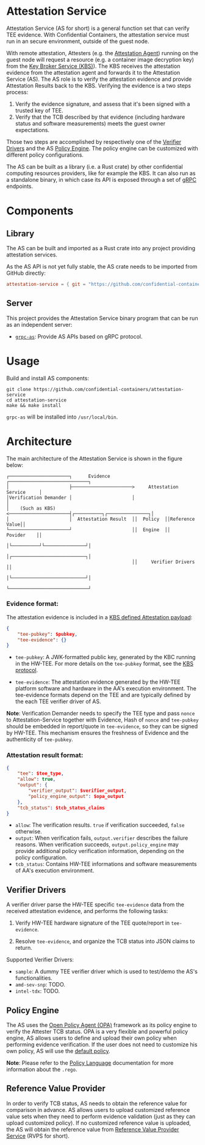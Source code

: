 # Attestation Service

Attestation Service (AS for short) is a general function set that can verify TEE evidence.
With Confidential Containers, the attestation service must run in an secure environment, outside of the guest node.

With remote attestation, Attesters (e.g. the [Attestation Agent](https://github.com/confidential-containers/attestation-agent)) running on the guest node will request a resource (e.g. a container image decryption key) from the [Key Broker Service (KBS)](https://github.com/confidential-containers/kbs)).
The KBS receives the attestation evidence from the attestation agent and forwards it to the Attestation Service (AS). The AS role is to verify the attestation evidence and provide Attestation Results back to the KBS. Verifying the evidence is a two steps process:

1. Verify the evidence signature, and assess that it's been signed with a trusted key of TEE.
2. Verify that the TCB described by that evidence (including hardware status and software measurements) meets the guest owner expectations.

Those two steps are accomplished by respectively one of the [Verifier Drivers](#verifier-drivers) and the AS [Policy Engine](#policy-engine). The policy engine can be customized with different policy configurations.

The AS can be built as a library (i.e. a Rust crate) by other confidential computing resources providers, like for example the KBS.
It can also run as a standalone binary, in which case its API is exposed through a set of [gRPC](https://grpc.io/) endpoints.

# Components

## Library

The AS can be built and imported as a Rust crate into any project providing attestation services.

As the AS API is not yet fully stable, the AS crate needs to be imported from GitHub directly:

```toml
attestation-service = { git = "https://github.com/confidential-containers/attestation-service" branch = "main" }
```

## Server

This project provides the Attestation Service binary program that can be run as an independent server:

- [`grpc-as`](bin/grpc-as/): Provide AS APIs based on gRPC protocol.

# Usage

Build and install AS components:

```shell
git clone https://github.com/confidential-containers/attestation-service
cd attestation-service
make && make install
```

`grpc-as` will be installed into `/usr/local/bin`.

# Architecture

The main architecture of the Attestation Service is shown in the figure below:
```
┌──────────────────────┐      Evidence        ┌─────────────────────────────┐
│                      ├──────────────────────>     Attestation Service     │
│Verification Demander │                      │                             │
│    (Such as KBS)     <──────────────────────┤┌──────────┐┌───────────────┐│
│                      │  Attestation Result  ││  Policy  ││Reference Value││
└──────────────────────┘                      ││  Engine  ││    Povider    ││
                                              │└──────────┘└───────────────┘│
                                              │┌───────────────────────────┐│
                                              ││     Verifier Drivers      ││
                                              │└───────────────────────────┘│
                                              └─────────────────────────────┘
```

### Evidence format:

The attestation evidence is included in a [KBS defined Attestation payload](https://github.com/confidential-containers/kbs/blob/main/docs/kbs_attestation_protocol.md#attestation):

```json
{
    "tee-pubkey": $pubkey,
    "tee-evidence": {}
}
```

- `tee-pubkey`: A JWK-formatted public key, generated by the KBC running in the HW-TEE.
For more details on the `tee-pubkey` format, see the [KBS protocol](https://github.com/confidential-containers/kbs/blob/main/docs/kbs_attestation_protocol.md#key-format).

- `tee-evidence`: The attestation evidence generated by the HW-TEE platform software and hardware in the AA's execution environment.
The tee-evidence formats depend on the TEE and are typically defined by the each TEE verifier driver of AS.

**Note**: Verification Demander needs to specify the TEE type and pass `nonce` to Attestation-Service together with Evidence,
Hash of `nonce` and `tee-pubkey` should be embedded in report/quote in `tee-evidence`, so they can be signed by HW-TEE.
This mechanism ensures the freshness of Evidence and the authenticity of `tee-pubkey`.

### Attestation result format:

```json
{
    "tee": $tee_type,
    "allow": true,
    "output": {
        "verifier_output": $verifier_output,
        "policy_engine_output": $opa_output
    },
    "tcb_status": $tcb_status_claims
}
```

* `allow`: The verification results. `true` if verification succeeded, `false` otherwise.
* `output`: When verification fails, `output.verifier` describes the failure reasons. When verification succeeds, `output.policy_engine` may provide additional policy verification information, depending on the policy configuration.
* `tcb_status`: Contains HW-TEE informations and software measurements of AA's execution environment.

## Verifier Drivers

A verifier driver parse the HW-TEE specific `tee-evidence` data from the received attestation evidence, and performs the following tasks:

1. Verify HW-TEE hardware signature of the TEE quote/report in `tee-evidence`.

2. Resolve `tee-evidence`, and organize the TCB status into JSON claims to return.

Supported Verifier Drivers:

- `sample`: A dummy TEE verifier driver which is used to test/demo the AS's functionalities.
- `amd-sev-snp`: TODO.
- `intel-tdx`: TODO.

## Policy Engine

The AS uses the [Open Policy Agent (OPA)](https://www.openpolicyagent.org/docs/latest/) framework as its policy engine to verify the Attester TCB status.
OPA is a very flexible and powerful policy engine, AS allows users to define and upload their own policy when performing evidence verification.
If the user does not need to customize his own policy, AS will use the [default policy](default_policy.rego).

**Note**: Please refer to the [Policy Language](https://www.openpolicyagent.org/docs/latest/policy-language/) documentation for more information about the `.rego`.

## Reference Value Provider

In order to verify TCB status, AS needs to obtain the reference value for comparison in advance.
AS allows users to upload customized reference value sets when they need to perform evidence validation (just as they can upload customized policy).
If no customized reference value is uploaded, the AS will obtain the reference value from [Reference Value Provider Service](rvps/README.md) (RVPS for short).